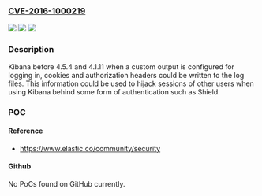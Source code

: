### [CVE-2016-1000219](https://cve.mitre.org/cgi-bin/cvename.cgi?name=CVE-2016-1000219)
![](https://img.shields.io/static/v1?label=Product&message=n%2Fa&color=blue)
![](https://img.shields.io/static/v1?label=Version&message=n%2Fa&color=blue)
![](https://img.shields.io/static/v1?label=Vulnerability&message=n%2Fa&color=brighgreen)

### Description

Kibana before 4.5.4 and 4.1.11 when a custom output is configured for logging in, cookies and authorization headers could be written to the log files. This information could be used to hijack sessions of other users when using Kibana behind some form of authentication such as Shield.

### POC

#### Reference
- https://www.elastic.co/community/security

#### Github
No PoCs found on GitHub currently.

